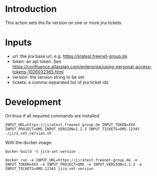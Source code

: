 # Introduction

This action sets the fix version on one or more jira tickets.

# Inputs

* url: the jira base url, e.g. https://jiratest.freenet-group.de
* token: an api token. See https://confluence.atlassian.com/enterprise/using-personal-access-tokens-1026032365.html
* version: the version string to be set
* tickets: a comma-separated list of jira ticket ids

# Development

On linux if all required commands are installed:
```shell
INPUT_URL=https://jiratest.freenet-group.de INPUT_TOKEN=XXX INPUT_PROJECT=OMS INPUT_VERSION=1.2.3 INPUT_TICKETS=OMS-12345 ./jira_set_version.sh
```

With the docker image:
```shell
docker build -t jira-set-version .
```
```shell
docker run -e INPUT_URL=https://jiratest.freenet-group.de -e INPUT_TOKEN=XXX -e INPUT_PROJECT=OMS -e INPUT_VERSION=1.2.3 -e INPUT_TICKETS=OMS-12345 jira-set-version
```
